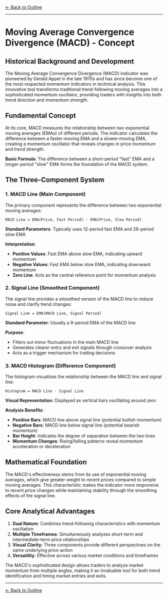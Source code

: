 [← Back to Outline](../outline.md)

---

# Moving Average Convergence Divergence (MACD) - Concept

## Historical Background and Development

The Moving Average Convergence Divergence (MACD) indicator was pioneered by Gerald Appel in the late 1970s and has since become one of the most respected momentum indicators in technical analysis. This innovative tool transforms traditional trend-following moving averages into a sophisticated momentum oscillator, providing traders with insights into both trend direction and momentum strength.

## Fundamental Concept

At its core, MACD measures the relationship between two exponential moving averages (EMAs) of different periods. The indicator calculates the difference between a faster-moving EMA and a slower-moving EMA, creating a momentum oscillator that reveals changes in price momentum and trend strength.

**Basic Formula**: The difference between a short-period "fast" EMA and a longer-period "slow" EMA forms the foundation of the MACD system.

## The Three-Component System

### 1. MACD Line (Main Component)

The primary component represents the difference between two exponential moving averages:

```
MACD Line = EMA(Price, Fast Period) - EMA(Price, Slow Period)
```

**Standard Parameters**: Typically uses 12-period fast EMA and 26-period slow EMA

**Interpretation**:
- **Positive Values**: Fast EMA above slow EMA, indicating upward momentum
- **Negative Values**: Fast EMA below slow EMA, indicating downward momentum
- **Zero Line**: Acts as the central reference point for momentum analysis

### 2. Signal Line (Smoothed Component)

The signal line provides a smoothed version of the MACD line to reduce noise and clarify trend changes:

```
Signal Line = EMA(MACD Line, Signal Period)
```

**Standard Parameter**: Usually a 9-period EMA of the MACD line

**Purpose**: 
- Filters out minor fluctuations in the main MACD line
- Generates clearer entry and exit signals through crossover analysis
- Acts as a trigger mechanism for trading decisions

### 3. MACD Histogram (Difference Component)

The histogram visualizes the relationship between the MACD line and signal line:

```
Histogram = MACD Line - Signal Line
```

**Visual Representation**: Displayed as vertical bars oscillating around zero

**Analysis Benefits**:
- **Positive Bars**: MACD line above signal line (potential bullish momentum)
- **Negative Bars**: MACD line below signal line (potential bearish momentum)
- **Bar Height**: Indicates the degree of separation between the two lines
- **Momentum Changes**: Rising/falling patterns reveal momentum acceleration or deceleration

## Mathematical Foundation

The MACD's effectiveness stems from its use of exponential moving averages, which give greater weight to recent prices compared to simple moving averages. This characteristic makes the indicator more responsive to recent price changes while maintaining stability through the smoothing effects of the signal line.

## Core Analytical Advantages

1. **Dual Nature**: Combines trend-following characteristics with momentum oscillation
2. **Multiple Timeframes**: Simultaneously analyzes short-term and intermediate-term price relationships
3. **Visual Clarity**: Three components provide different perspectives on the same underlying price action
4. **Versatility**: Effective across various market conditions and timeframes

The MACD's sophisticated design allows traders to analyze market momentum from multiple angles, making it an invaluable tool for both trend identification and timing market entries and exits.



---

[← Back to Outline](../outline.md)